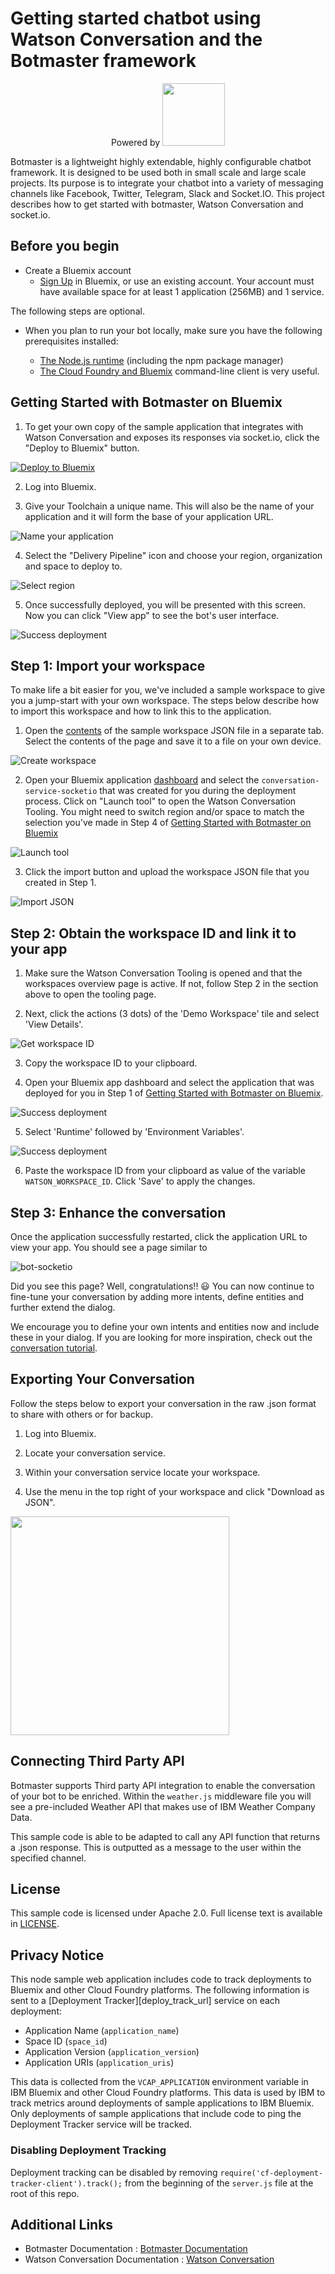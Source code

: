 # Getting started chatbot using Watson Conversation and the Botmaster framework
<div align="center">
Powered by <img src="http://botmasterai.com/documentation/latest/images/botmaster_light.svg" width="100"/>
</div>

Botmaster is a lightweight highly extendable, highly configurable chatbot framework. It is designed to be used both in small scale and large scale projects. Its purpose is to integrate your chatbot into a variety of messaging channels like Facebook, Twitter, Telegram, Slack and Socket.IO. This project describes how to get started with botmaster, Watson Conversation and socket.io.

## Before you begin

* Create a Bluemix account
    * [Sign Up](https://bluemix.net/registration) in Bluemix, or use an existing account. Your account must have available space for at least 1 application (256MB) and 1 service.

The following steps are optional.

* When you plan to run your bot locally, make sure you have the following prerequisites installed:

    * [The Node.js runtime](https://nodejs.org/en/) (including the npm package manager)
    * [The Cloud Foundry and Bluemix](https://console.ng.bluemix.net/docs/cli/index.html#cli) command-line client is very useful.

## Getting Started with Botmaster on Bluemix

1. To get your own copy of the sample application that integrates with Watson Conversation and exposes its responses via socket.io, click the "Deploy to Bluemix" button.

  [![Deploy to Bluemix](https://deployment-tracker.mybluemix.net/stats/a3a41102a5d277cce1b65b7b1dc018e8/button.svg)](https://bluemix.net/deploy?repository=https://github.com/eciggaar/botmaster-watsonconversation-socketio.git)

2. Log into Bluemix.

3. Give your Toolchain a unique name. This will also be the name of your application and it will form the base of your application URL.

  ![Name your application](https://github.com/eciggaar/botmaster-watsonconversation-socketio/blob/master/readmeimages/bluemixname.png?raw=true)

4. Select the "Delivery Pipeline" icon and choose your region, organization and space to deploy to.

  ![Select region](https://github.com/eciggaar/botmaster-watsonconversation-socketio/blob/master/readmeimages/region.png?raw=true)

5. Once successfully deployed, you will be presented with this screen. Now you can click "View app" to see the bot's user interface.

  ![Success deployment](https://github.com/eciggaar/botmaster-watsonconversation-socketio/blob/master/readmeimages/success.png?raw=true)

## Step 1: Import your workspace

To make life a bit easier for you, we've included a sample workspace to give you a jump-start with your own workspace. The steps below describe how to import this workspace and how to link this to the application.

1. Open the [contents](https://raw.githubusercontent.com/eciggaar/botmaster-watsonconversation-socketio/master/resources/demo-workspace-socketio.json) of the sample workspace JSON file in a separate tab. Select the contents of the page and save it to a file on your own device.

  ![Create workspace](https://github.com/eciggaar/botmaster-watsonconversation-socketio/blob/master/readmeimages/create-workspace.png?raw=true)

2. Open your Bluemix application [dashboard](https://console.ng.bluemix.net) and select the `conversation-service-socketio` that was created for you during the deployment process. Click on "Launch tool" to open the Watson Conversation Tooling. You might need to switch region and/or space to match the selection you've made in Step 4 of [Getting Started with Botmaster on Bluemix](#getting-started-with-botmaster-on-bluemix)

  ![Launch tool](https://github.com/eciggaar/botmaster-watsonconversation-socketio/blob/master/readmeimages/launch.png?raw=true)

3. Click the import button and upload the workspace JSON file that you created in Step 1.

  ![Import JSON](https://github.com/eciggaar/botmaster-watsonconversation-socketio/blob/master/readmeimages/import-json.png?raw=true)

## Step 2: Obtain the workspace ID and link it to your app

1. Make sure the Watson Conversation Tooling is opened and that the workspaces overview page is active. If not, follow Step 2 in the section above to open the tooling page.

2. Next, click the actions (3 dots) of the 'Demo Workspace' tile and select 'View Details'.

  ![Get workspace ID](https://github.com/eciggaar/botmaster-watsonconversation-socketio/blob/master/readmeimages/workspaceid.png?raw=true)

3. Copy the workspace ID to your clipboard.

4. Open your Bluemix app dashboard and select the application that was deployed for you in Step 1 of [Getting Started with Botmaster on Bluemix](#getting-started-with-botmaster-on-bluemix).

  ![Success deployment](https://github.com/eciggaar/botmaster-watsonconversation-socketio/blob/master/readmeimages/select-app.png?raw=true)

5. Select 'Runtime' followed by 'Environment Variables'.

  ![Success deployment](https://github.com/eciggaar/botmaster-watsonconversation-socketio/blob/master/readmeimages/envvar.png?raw=true)

6. Paste the workspace ID from your clipboard as value of the variable `WATSON_WORKSPACE_ID`. Click 'Save' to apply the changes.

## Step 3: Enhance the conversation

Once the application successfully restarted, click the application URL to view your app. You should see a page similar to

  ![bot-socketio](https://github.com/eciggaar/botmaster-watsonconversation-socketio/blob/master/readmeimages/bot-socketio.png?raw=true)

Did you see this page? Well, congratulations!! :smiley: You can now continue to fine-tune your conversation by adding more intents, define entities and further extend the dialog.

We encourage you to define your own intents and entities now and include these in your dialog. If you are looking for more inspiration, check out the [conversation tutorial](CONVERSATION.md).

## Exporting Your Conversation

Follow the steps below to export your conversation in the raw .json format to share with others or for backup.

1. Log into Bluemix.

2. Locate your conversation service.

3. Within your conversation service locate your workspace.

4. Use the menu in the top right of your workspace and click "Download as JSON".

  <img src="https://github.com/eciggaar/botmaster-watsonconversation-socketio/blob/master/readmeimages/instance.png?raw=true" width="350px">

## Connecting Third Party API
Botmaster supports Third party API integration to enable the conversation of your bot to be enriched. Within the `weather.js` middleware file you will see a pre-included Weather API that makes use of IBM Weather Company Data.

This sample code is able to be adapted to call any API function that returns a .json response. This is outputted as a message to the user within the specified channel.

## License

  This sample code is licensed under Apache 2.0. Full license text is available in [LICENSE](LICENSE).

## Privacy Notice

This node sample web application includes code to track deployments to Bluemix and other Cloud Foundry platforms. The following information is sent to a [Deployment Tracker][deploy_track_url] service on each deployment:

* Application Name (`application_name`)
* Space ID (`space_id`)
* Application Version (`application_version`)
* Application URIs (`application_uris`)

This data is collected from the `VCAP_APPLICATION` environment variable in IBM Bluemix and other Cloud Foundry platforms. This data is used by IBM to track metrics around deployments of sample applications to IBM Bluemix. Only deployments of sample applications that include code to ping the Deployment Tracker service will be tracked.

### Disabling Deployment Tracking

Deployment tracking can be disabled by removing `require('cf-deployment-tracker-client').track();` from the beginning of the `server.js` file at the root of this repo.

## Additional Links

* Botmaster Documentation : [Botmaster Documentation](http://botmasterai.com/)
* Watson Conversation Documentation : [Watson Conversation](http://www.ibm.com/watson/developercloud/doc/conversation/index.html)
